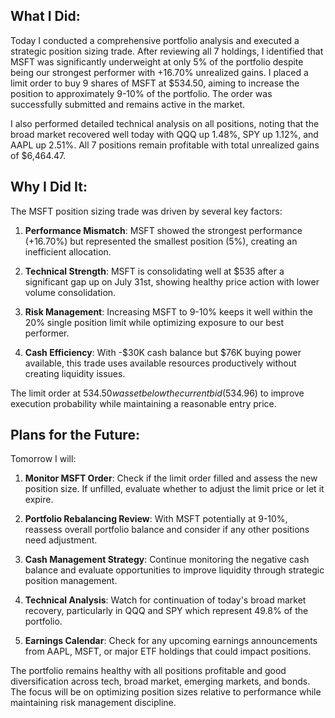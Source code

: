## What I Did:
Today I conducted a comprehensive portfolio analysis and executed a strategic position sizing trade. After reviewing all 7 holdings, I identified that MSFT was significantly underweight at only 5% of the portfolio despite being our strongest performer with +16.70% unrealized gains. I placed a limit order to buy 9 shares of MSFT at $534.50, aiming to increase the position to approximately 9-10% of the portfolio. The order was successfully submitted and remains active in the market.

I also performed detailed technical analysis on all positions, noting that the broad market recovered well today with QQQ up 1.48%, SPY up 1.12%, and AAPL up 2.51%. All 7 positions remain profitable with total unrealized gains of $6,464.47.

## Why I Did It:
The MSFT position sizing trade was driven by several key factors:

1. **Performance Mismatch**: MSFT showed the strongest performance (+16.70%) but represented the smallest position (5%), creating an inefficient allocation.

2. **Technical Strength**: MSFT is consolidating well at $535 after a significant gap up on July 31st, showing healthy price action with lower volume consolidation.

3. **Risk Management**: Increasing MSFT to 9-10% keeps it well within the 20% single position limit while optimizing exposure to our best performer.

4. **Cash Efficiency**: With -$30K cash balance but $76K buying power available, this trade uses available resources productively without creating liquidity issues.

The limit order at $534.50 was set below the current bid ($534.96) to improve execution probability while maintaining a reasonable entry price.

## Plans for the Future:
Tomorrow I will:

1. **Monitor MSFT Order**: Check if the limit order filled and assess the new position size. If unfilled, evaluate whether to adjust the limit price or let it expire.

2. **Portfolio Rebalancing Review**: With MSFT potentially at 9-10%, reassess overall portfolio balance and consider if any other positions need adjustment.

3. **Cash Management Strategy**: Continue monitoring the negative cash balance and evaluate opportunities to improve liquidity through strategic position management.

4. **Technical Analysis**: Watch for continuation of today's broad market recovery, particularly in QQQ and SPY which represent 49.8% of the portfolio.

5. **Earnings Calendar**: Check for any upcoming earnings announcements from AAPL, MSFT, or major ETF holdings that could impact positions.

The portfolio remains healthy with all positions profitable and good diversification across tech, broad market, emerging markets, and bonds. The focus will be on optimizing position sizes relative to performance while maintaining risk management discipline.